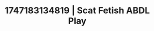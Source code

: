 ---
categories:
- Spiritual kink
- Flushed cheeks
- Booty worship
- Virtual lover intimacy
- Hand over mouth play
image: /assets/images/1747183134819.jpg
layout: post
seo:
  description: Featured content with artistic ABDL Play, Scat Fetish. HD images available.
  keywords: ABDL Play, Scat Fetish
  og_image: /assets/images/1747183134819.jpg
  schema_type: VisualArtwork
tags:
- '#1747183134819'
- Scat Fetish
- ABDL Play
title: 1747183134819 | Scat Fetish ABDL Play
---